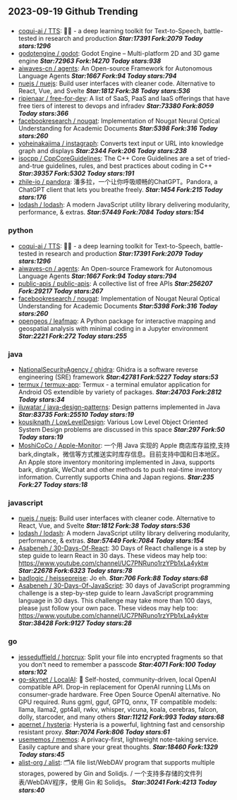 ## 2023-09-19 Github Trending

### 
* [coqui-ai / TTS](https://github.com/coqui-ai/TTS): 🐸💬 - a deep learning toolkit for Text-to-Speech, battle-tested in research and production ***Star:17391 Fork:2079 Today stars:1296***
* [godotengine / godot](https://github.com/godotengine/godot): Godot Engine – Multi-platform 2D and 3D game engine ***Star:72963 Fork:14270 Today stars:938***
* [aiwaves-cn / agents](https://github.com/aiwaves-cn/agents): An Open-source Framework for Autonomous Language Agents ***Star:1667 Fork:94 Today stars:794***
* [nuejs / nuejs](https://github.com/nuejs/nuejs): Build user interfaces with cleaner code. Alternative to React, Vue, and Svelte ***Star:1812 Fork:38 Today stars:536***
* [ripienaar / free-for-dev](https://github.com/ripienaar/free-for-dev): A list of SaaS, PaaS and IaaS offerings that have free tiers of interest to devops and infradev ***Star:73380 Fork:8059 Today stars:366***
* [facebookresearch / nougat](https://github.com/facebookresearch/nougat): Implementation of Nougat Neural Optical Understanding for Academic Documents ***Star:5398 Fork:316 Today stars:260***
* [yoheinakajima / instagraph](https://github.com/yoheinakajima/instagraph): Converts text input or URL into knowledge graph and displays ***Star:2344 Fork:206 Today stars:238***
* [isocpp / CppCoreGuidelines](https://github.com/isocpp/CppCoreGuidelines): The C++ Core Guidelines are a set of tried-and-true guidelines, rules, and best practices about coding in C++ ***Star:39357 Fork:5302 Today stars:191***
* [zhile-io / pandora](https://github.com/zhile-io/pandora): 潘多拉，一个让你呼吸顺畅的ChatGPT。Pandora, a ChatGPT client that lets you breathe freely. ***Star:1454 Fork:215 Today stars:176***
* [lodash / lodash](https://github.com/lodash/lodash): A modern JavaScript utility library delivering modularity, performance, & extras. ***Star:57449 Fork:7084 Today stars:154***

### python
* [coqui-ai / TTS](https://github.com/coqui-ai/TTS): 🐸💬 - a deep learning toolkit for Text-to-Speech, battle-tested in research and production ***Star:17391 Fork:2079 Today stars:1296***
* [aiwaves-cn / agents](https://github.com/aiwaves-cn/agents): An Open-source Framework for Autonomous Language Agents ***Star:1667 Fork:94 Today stars:794***
* [public-apis / public-apis](https://github.com/public-apis/public-apis): A collective list of free APIs ***Star:256207 Fork:29217 Today stars:267***
* [facebookresearch / nougat](https://github.com/facebookresearch/nougat): Implementation of Nougat Neural Optical Understanding for Academic Documents ***Star:5398 Fork:316 Today stars:260***
* [opengeos / leafmap](https://github.com/opengeos/leafmap): A Python package for interactive mapping and geospatial analysis with minimal coding in a Jupyter environment ***Star:2221 Fork:272 Today stars:255***

### java
* [NationalSecurityAgency / ghidra](https://github.com/NationalSecurityAgency/ghidra): Ghidra is a software reverse engineering (SRE) framework ***Star:42781 Fork:5227 Today stars:53***
* [termux / termux-app](https://github.com/termux/termux-app): Termux - a terminal emulator application for Android OS extendible by variety of packages. ***Star:24703 Fork:2812 Today stars:34***
* [iluwatar / java-design-patterns](https://github.com/iluwatar/java-design-patterns): Design patterns implemented in Java ***Star:83735 Fork:25510 Today stars:19***
* [kousiknath / LowLevelDesign](https://github.com/kousiknath/LowLevelDesign): Various Low Level Object Oriented System Design problems are discussed in this space ***Star:297 Fork:50 Today stars:19***
* [MoshiCoCo / Apple-Monitor](https://github.com/MoshiCoCo/Apple-Monitor): 一个用 Java 实现的 Apple 商店库存监控,支持bark,dingtalk，微信等方式推送实时库存信息。目前支持中国和日本地区。An Apple store inventory monitoring implemented in Java, supports bark, dingtalk, WeChat and other methods to push real-time inventory information. Currently supports China and Japan regions. ***Star:235 Fork:27 Today stars:18***

### javascript
* [nuejs / nuejs](https://github.com/nuejs/nuejs): Build user interfaces with cleaner code. Alternative to React, Vue, and Svelte ***Star:1812 Fork:38 Today stars:536***
* [lodash / lodash](https://github.com/lodash/lodash): A modern JavaScript utility library delivering modularity, performance, & extras. ***Star:57449 Fork:7084 Today stars:154***
* [Asabeneh / 30-Days-Of-React](https://github.com/Asabeneh/30-Days-Of-React): 30 Days of React challenge is a step by step guide to learn React in 30 days. These videos may help too: https://www.youtube.com/channel/UC7PNRuno1rzYPb1xLa4yktw ***Star:22678 Fork:6323 Today stars:78***
* [badlogic / heissepreise](https://github.com/badlogic/heissepreise): Jo eh. ***Star:706 Fork:88 Today stars:68***
* [Asabeneh / 30-Days-Of-JavaScript](https://github.com/Asabeneh/30-Days-Of-JavaScript): 30 days of JavaScript programming challenge is a step-by-step guide to learn JavaScript programming language in 30 days. This challenge may take more than 100 days, please just follow your own pace. These videos may help too: https://www.youtube.com/channel/UC7PNRuno1rzYPb1xLa4yktw ***Star:38428 Fork:9127 Today stars:28***

### go
* [jesseduffield / horcrux](https://github.com/jesseduffield/horcrux): Split your file into encrypted fragments so that you don't need to remember a passcode ***Star:4071 Fork:100 Today stars:102***
* [go-skynet / LocalAI](https://github.com/go-skynet/LocalAI): 🤖 Self-hosted, community-driven, local OpenAI compatible API. Drop-in replacement for OpenAI running LLMs on consumer-grade hardware. Free Open Source OpenAI alternative. No GPU required. Runs ggml, gguf, GPTQ, onnx, TF compatible models: llama, llama2, gpt4all, rwkv, whisper, vicuna, koala, cerebras, falcon, dolly, starcoder, and many others ***Star:11212 Fork:993 Today stars:68***
* [apernet / hysteria](https://github.com/apernet/hysteria): Hysteria is a powerful, lightning fast and censorship resistant proxy. ***Star:7074 Fork:806 Today stars:61***
* [usememos / memos](https://github.com/usememos/memos): A privacy-first, lightweight note-taking service. Easily capture and share your great thoughts. ***Star:18460 Fork:1329 Today stars:45***
* [alist-org / alist](https://github.com/alist-org/alist): 🗂️A file list/WebDAV program that supports multiple storages, powered by Gin and Solidjs. / 一个支持多存储的文件列表/WebDAV程序，使用 Gin 和 Solidjs。 ***Star:30241 Fork:4213 Today stars:40***
